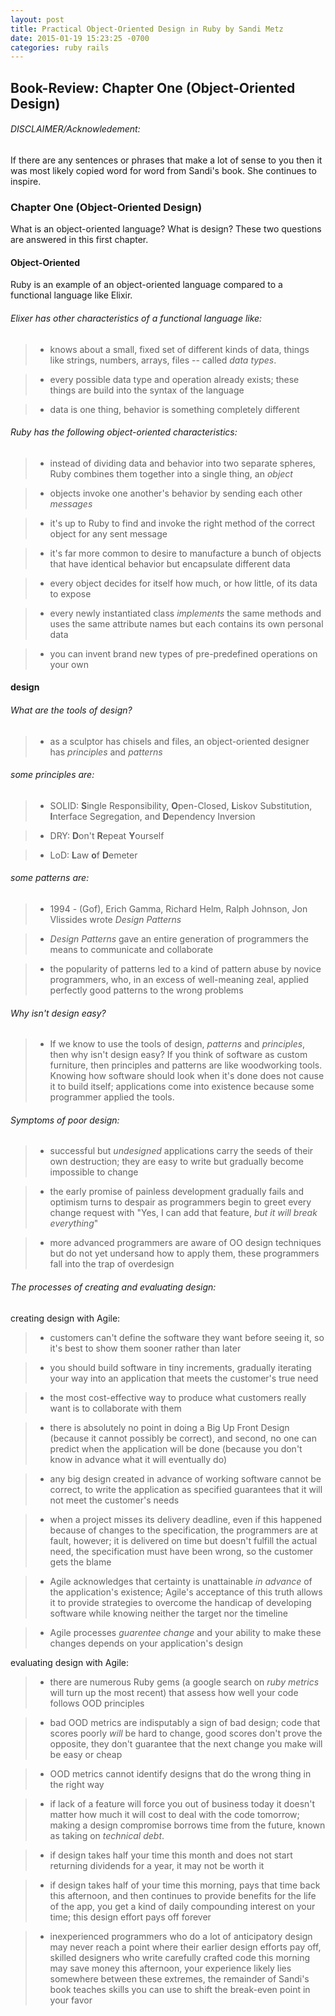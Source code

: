 ```yaml
---
layout: post
title: Practical Object-Oriented Design in Ruby by Sandi Metz
date: 2015-01-19 15:23:25 -0700
categories: ruby rails
---
```


## Book-Review: Chapter One (Object-Oriented Design) ##

###### DISCLAIMER/Acknowledement:

If there are any sentences or phrases that make a lot of sense to you then it was
most likely copied word for word from Sandi's book. She continues to inspire.

### Chapter One (Object-Oriented Design)

What is an object-oriented language? What is design? These two questions are answered
in this first chapter.

#### Object-Oriented

Ruby is an example of an object-oriented language compared to a functional language
like Elixir.

###### Elixer has other characteristics of a functional language like:

>   - knows about a small, fixed set of different kinds of data, things like strings, numbers,
arrays, files -- called *data types*.

>   - every possible data type and operation already exists; these things are build into
the syntax of the language

>   - data is one thing, behavior is something completely different

###### Ruby has the following object-oriented characteristics:

>   - instead of dividing data and behavior into two separate spheres, Ruby combines them
together into a single thing, an *object*

>   - objects invoke one another's behavior by sending each other *messages*

>   - it's up to Ruby to find and invoke the right method of the correct object for any
sent message

>   - it's far more common to desire to manufacture a bunch of objects that have identical
behavior but encapsulate different data

>   - every object decides for itself how much, or how little, of its data to expose

>   - every newly instantiated class *implements* the same methods and uses the same
attribute names but each contains its own personal data

>   - you can invent brand new types of pre-predefined operations on your own

#### design

###### What are the tools of design?

>   - as a sculptor has chisels and files, an object-oriented designer has *principles*
and *patterns*

###### some *principles* are: ######

>   - SOLID: **S**ingle Responsibility, **O**pen-Closed, **L**iskov Substitution, **I**nterface Segregation, and
**D**ependency Inversion

>   - DRY: **D**on't **R**epeat **Y**ourself

>   - LoD: **L**aw **o**f **D**emeter

###### some *patterns* are:  ######

>   - 1994 - (Gof), Erich Gamma, Richard Helm, Ralph Johnson, Jon Vlissides wrote *Design Patterns*

>   - *Design Patterns* gave an entire generation of programmers the means to communicate
and collaborate

>   - the popularity of patterns led to a kind of pattern abuse by novice programmers, who, in an
excess of well-meaning zeal, applied perfectly good patterns to the wrong problems

###### Why isn't design easy?

>   - If we know to use the tools of design, *patterns* and *principles*, then why isn't
design easy? If you think of software as custom furniture, then principles and patterns
are like woodworking tools. Knowing how software should look when it's done does
not cause it to build itself; applications come into existence because some programmer
applied the tools.

###### Symptoms of poor design:

>   - successful but *undesigned* applications carry the seeds of their own destruction;
they are easy to write but gradually become impossible to change

>   - the early promise of painless development gradually fails and optimism turns to despair
as programmers begin to greet every change request with "Yes, I can add that feature,
*but it will break everything*"

>   - more advanced programmers are aware of OO design techniques but do not yet undersand
how to apply them, these programmers fall into the trap of overdesign

###### The processes of creating and evaluating design:

creating design with Agile:

>   - customers can't define the software they want before seeing it, so it's best to show
them sooner rather than later

>   - you should build software in tiny increments, gradually iterating your way into an
application that meets the customer's true need

>   - the most cost-effective way to produce what customers really want is to collaborate
with them

>   - there is absolutely no point in doing a Big Up Front Design (because it cannot possibly
be correct), and second, no one can predict when the application will be done
(because you don't know in advance what it will eventually do)

>   - any big design created in advance of working software cannot be correct, to write
the application as specified guarantees that it will not meet the customer's needs

>   - when a project misses its delivery deadline, even if this happened because of changes
to the specification, the programmers are at fault, however; it is delivered on time
but doesn't fulfill the actual need, the specification must have been wrong, so
the customer gets the blame

>   - Agile acknowledges that certainty is unattainable *in advance* of the application's
existence; Agile's acceptance of this truth allows it to provide strategies to
overcome the handicap of developing software while knowing neither the target nor
the timeline

>   - Agile processes *guarentee change* and your ability to make these changes depends
on your application's design

evaluating design with Agile:

>   - there are numerous Ruby gems (a google search on *ruby metrics* will turn up the most recent)
that assess how well your code follows OOD principles

>   - bad OOD metrics are indisputably a sign of bad design; code that scores poorly *will*
be hard to change, good scores don't prove the opposite, they don't guarantee that the
next change you make will be easy or cheap

>   - OOD metrics cannot identify designs that do the wrong thing in the right way

>   - if lack of a feature will force you out of business today it doesn't matter how much
it will cost to deal with the code tomorrow; making a design compromise borrows time
from the future, known as taking on *technical debt*.

>   - if design takes half your time this month and does not start returning dividends
for a year, it may not be worth it

>   - if design takes half of your time this morning, pays that time back this afternoon,
and then continues to provide benefits for the life of the app, you get a kind of
daily compounding interest on your time; this design effort pays off forever

>   - inexperienced programmers who do a lot of anticipatory design may never reach a point
where their earlier design efforts pay off, skilled designers who write carefully crafted
code this morning may save money this afternoon, your experience likely lies somewhere
between these extremes, the remainder of Sandi's book teaches skills you can use
to shift the break-even point in your favor
